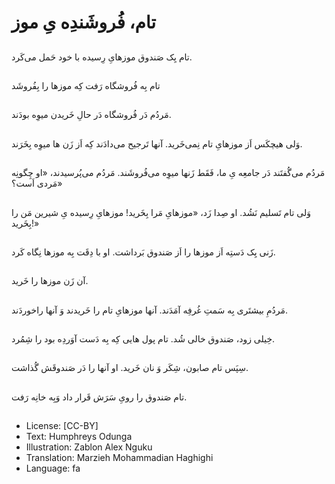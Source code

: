 # تام، فُروشَندِه یِ موز

##
تام یِک صَندوق موزهایِ رِسیده با خود حَمل می‌کَرد.

##
تام بِه فُروشگاه رَفت کِه موزها را بِفُروشَد

##
مَردُم دَر فُروشگاه دَر حالِ خَریدن میوِه بودَند.

##
وَلی هیچکَس اَز موزهایِ تام نِمی‌خَرید. آنها تَرجیح می‌دادَند کِه اَز زَن ها میوِه بِخَرَند.

##
مَردُم می‌گُفتَند دَر جامعِه یِ ما، فَقَط زَنها میوِه می‌فُروشَند. مَردُم می‌پُرسیدند، «او چِگونِه مَردی اَست؟»

##
وَلی تام تَسلیم نَشُد. او صِدا زَد، «موزهایِ مَرا بِخَرید! موزهایِ رِسیده یِ شیرین مَن را بِخَرید!»

##
زَنی یِک دَستِه اَز موزها را اَز صَندوق بَرداشت. او با دِقَت بِه موزها نِگاه کَرد.

##
آن زَن موزها را خَرید.

##
مَردُمِ بیشتَری بِه سَمتِ غُرفِه آمَدَند. آنها موزهایِ تام را خَریدند وَ آنها راخوردَند.

##
خِیلی زود، صَندوق خالی شُد. تام پول هایی کِه بِه دَست آوَردِه بود را شِمُرد.

##
سِپَس تام صابون، شِکَر وَ نان خَرید. او آنها را دَر صَندوقَش گُذاشت.

##
تام صَندوق را رویِ سَرَش قَرار داد وَبِه خانِه رَفت.

##
* License: [CC-BY]
* Text: Humphreys Odunga
* Illustration: Zablon Alex Nguku
* Translation: Marzieh Mohammadian Haghighi
* Language: fa
